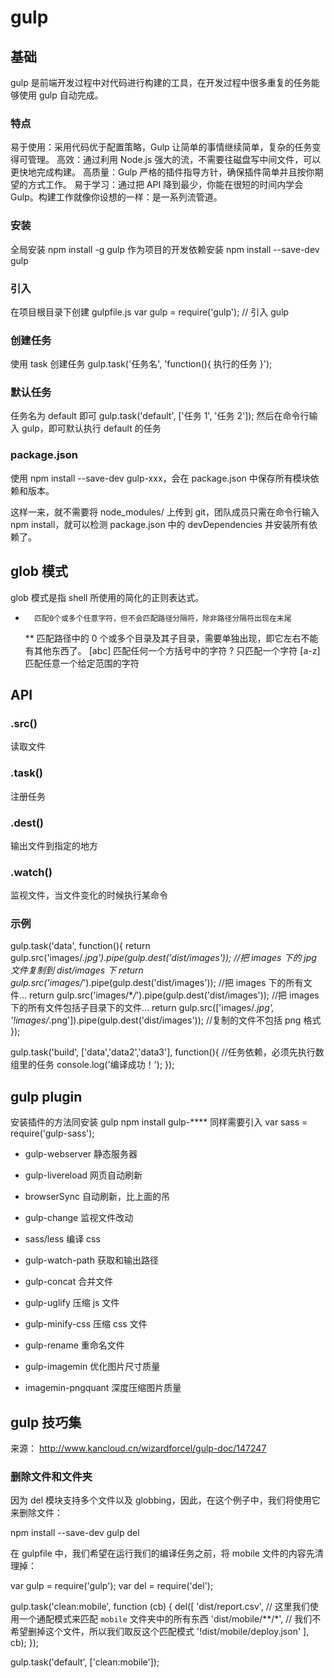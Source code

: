 # gulp

## 基础

gulp 是前端开发过程中对代码进行构建的工具，在开发过程中很多重复的任务能够使用 gulp 自动完成。

### 特点

易于使用：采用代码优于配置策略，Gulp 让简单的事情继续简单，复杂的任务变得可管理。
高效：通过利用 Node.js 强大的流，不需要往磁盘写中间文件，可以更快地完成构建。
高质量：Gulp 严格的插件指导方针，确保插件简单并且按你期望的方式工作。
易于学习：通过把 API 降到最少，你能在很短的时间内学会 Gulp。构建工作就像你设想的一样：是一系列流管道。

### 安装

全局安装
npm install -g gulp
作为项目的开发依赖安装
npm install --save-dev gulp

### 引入

在项目根目录下创建 gulpfile.js
var gulp = require('gulp'); // 引入 gulp

### 创建任务

使用 task 创建任务
gulp.task('任务名', 'function(){ 执行的任务 }');

### 默认任务

任务名为 default 即可
gulp.task('default', ['任务 1', '任务 2']);
然后在命令行输入 gulp，即可默认执行 default 的任务

### package.json

使用 npm install --save-dev gulp-xxx，会在 package.json 中保存所有模块依赖和版本。

这样一来，就不需要将 node_modules/ 上传到 git，团队成员只需在命令行输入 npm install，就可以检测 package.json 中的 devDependencies 并安装所有依赖了。

## glob 模式

glob 模式是指 shell 所使用的简化的正则表达式。

-       匹配0个或多个任意字符，但不会匹配路径分隔符，除非路径分隔符出现在末尾
  \*\* 匹配路径中的 0 个或多个目录及其子目录，需要单独出现，即它左右不能有其他东西了。
  [abc] 匹配任何一个方括号中的字符
  ? 只匹配一个字符
  [a-z] 匹配任意一个给定范围的字符

## API

### .src()

读取文件

### .task()

注册任务

### .dest()

输出文件到指定的地方

### .watch()

监视文件，当文件变化的时候执行某命令

### 示例

gulp.task('data', function(){
return gulp.src('images/_.jpg').pipe(gulp.dest('dist/images')); //把 images 下的 jpg 文件复制到 dist/images 下
return gulp.src('images/_').pipe(gulp.dest('dist/images')); //把 images 下的所有文件...
return gulp.src('images/\*_/_').pipe(gulp.dest('dist/images')); //把 images 下的所有文件包括子目录下的文件...
return gulp.src(['images/*.jpg', '!images/*.png']).pipe(gulp.dest('dist/images')); //复制的文件不包括 png 格式
});

gulp.task('build', ['data','data2','data3'], function(){ //任务依赖，必须先执行数组里的任务
console.log('编译成功！');
});

## gulp plugin

安装插件的方法同安装 gulp npm install gulp-\*\*\*\*
同样需要引入 var sass = require('gulp-sass');

- gulp-webserver 静态服务器

- gulp-livereload 网页自动刷新

- browserSync 自动刷新，比上面的吊

- gulp-change 监视文件改动

- sass/less 编译 css

- gulp-watch-path 获取和输出路径

- gulp-concat 合并文件

- gulp-uglify 压缩 js 文件

- gulp-minify-css 压缩 css 文件

- gulp-rename 重命名文件

- gulp-imagemin 优化图片尺寸质量

- imagemin-pngquant 深度压缩图片质量

## gulp 技巧集

来源：
http://www.kancloud.cn/wizardforcel/gulp-doc/147247

### 删除文件和文件夹

因为 del 模块支持多个文件以及 globbing，因此，在这个例子中，我们将使用它来删除文件：

npm install --save-dev gulp del

在 gulpfile 中，我们希望在运行我们的编译任务之前，将 mobile 文件的内容先清理掉：

var gulp = require('gulp');
var del = require('del');

gulp.task('clean:mobile', function (cb) {
del([
'dist/report.csv',
// 这里我们使用一个通配模式来匹配 `mobile` 文件夹中的所有东西
'dist/mobile/**/*',
// 我们不希望删掉这个文件，所以我们取反这个匹配模式
'!dist/mobile/deploy.json'
], cb);
});

gulp.task('default', ['clean:mobile']);
